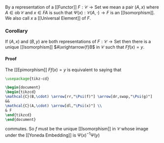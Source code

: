 By a representation of a [[Functor]] $F:\mathcal{C}\to \mathrm{Set}$ 
we mean a pair $(A,x)$ where $A\in \operatorname{ob}\mathcal{C}$ and $x\in FA$
is such that $\Psi(x):\mathcal{C}(A,\cdot)\to F$ is an [[Isomorphism]].
We also call $x$ a [[Universal Element]] of $F$.

### Corollary
If $(A,x)$ and $(B,y)$ are both representations of $F:\mathcal{C}\to \mathrm{Set}$ 
then there is a unique [[Isomorphism]] $A\xrightarrow{f}B$ in $\mathcal{C}$ such that $Ff(x)=y$.
#### Proof
The [[Epimorphism]] $Ff(x)=y$ is equivalent to saying that
```tikz
\usepackage{tikz-cd}

\begin{document}
\begin{tikzcd}
\mathcal{C}(B,\cdot) \arrow[rr,"\Psi(f)"] \arrow[dr,swap,"\Psi(g)"] 
&&
\mathcal{C}(A,\cdot) \arrow[dl,"\Psi(x)"] \\
& F
\end{tikzcd}
\end{document}
```
commutes.
So $f$ must be the unique [[Isomorphism]] in $\mathcal{C}$ 
whose image under the [[Yoneda Embedding]] is $\Psi(x)^{-1}\Psi(y)$

